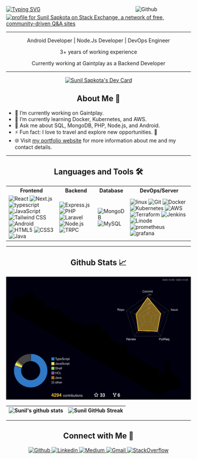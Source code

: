 

<div >
<img style="margin-bottom:5px" width="30%" align="right" alt="Github" src="https://raw.githubusercontent.com/onimur/.github/master/.resources/git-header.svg" />

  <a align="left" href="https://git.io/typing-svg">
    <img src="https://readme-typing-svg.herokuapp.com/?size=32&duration=3000&color=f06667&lines=Welcome+to+my+Github;" alt="Typing SVG" />
  </a>
  <br/>
<!-- <h2 align="center"> Hi there! I'm Sunil Sapkota 👋</h2> -->
<a href="https://stackoverflow.com/users/8008979/sunil-sapkota"><img src="https://stackexchange.com/users/flair/10894519.png?theme=dark" width="208" height="58" alt=" profile for Sunil Sapkota on Stack Exchange, a network of free, community-driven Q&amp;A sites" title="profile for Sunil Sapkota on Stack Exchange, a network of free, community-driven Q&amp;A sites" /></a>

</div>





---

<div align="center">
  
  <p>Android Developer | Node.Js Developer | DevOps Engineer</p>
  <p>3+ years of working experience</p>
  <p>Currently working at Gaintplay as a Backend Developer</p>
</div>

---

<div align="center">
  <a href="https://app.daily.dev/sunil-9">
    <img src="https://api.daily.dev/devcards/426421ecec8c4819927d5698b72edced.png?r=ch7" width="25%" alt="Sunil Sapkota's Dev Card" />
  </a>
</div>

<h2 align="center">About Me 🌟</h2>

- 🔭 I’m currently working on Gaintplay.
- 🌱 I’m currently learning Docker, Kubernetes, and AWS.
- 💬 Ask me about SQL, MongoDB, PHP, Node.js, and Android.
- ⚡ Fun fact: I love to travel and explore new opportunities. 🛫
- 🌐 Visit [my portfolio website](https://sapkotasunil.com.np) for more information about me and my contact details.

---
<h2 align="center">Languages and Tools 🛠️</h2>

<div align="center">
  <table>
    <tr>
      <th>Frontend</th>
      <th>Backend</th>
      <th>Database</th>
      <th>DevOps/Server</th>
    </tr>
    <tr>
      <td>
        <img src="https://img.shields.io/badge/react-%2320232a.svg?style=for-the-badge&logo=react&logoColor=%2361DAFB" alt="React" />
        <img src="https://img.shields.io/badge/next.js-%23000000.svg?style=for-the-badge&logo=next.js&logoColor=white" alt="Next.js" />
        <img src="https://img.shields.io/badge/typescript-%232f74c0.svg?style=for-the-badge&logo=typescript&logoColor=white" alt="typescript" />
        <img src="https://img.shields.io/badge/javascript-%23323330.svg?style=for-the-badge&logo=javascript&logoColor=%23F7DF1E" alt="JavaScript" />
        <img src="https://img.shields.io/badge/tailwindcss-%2338B2AC.svg?style=for-the-badge&logo=tailwind-css&logoColor=white" alt="Tailwind CSS" />
         <img src="https://img.shields.io/badge/android-gray.svg?style=for-the-badge&logo=android&logoColor=3ddc84" alt="Android" />
        <img src="https://img.shields.io/badge/html-%23E34F26.svg?style=for-the-badge&logo=html5&logoColor=white" alt="HTML5" />
        <img src="https://img.shields.io/badge/css-%232862e9.svg?style=for-the-badge&logo=css3&logoColor=white" alt="CSS3" />
        <img src="https://img.shields.io/badge/java-%23ED8B00.svg?style=for-the-badge&logo=java&logoColor=white" alt="Java" />
      </td>
      <td>
        <img src="https://img.shields.io/badge/express.js-%23404d59.svg?style=for-the-badge&logo=express&logoColor=%2361DAFB" alt="Express.js" />
        <img src="https://img.shields.io/badge/php-%23777BB4.svg?style=for-the-badge&logo=php&logoColor=white" alt="PHP" />
        <img src="https://img.shields.io/badge/laravel-%23f72d1f.svg?style=for-the-badge&logo=laravel&logoColor=white" alt="Laravel" />
        <img src="https://img.shields.io/badge/node.js-6DA55F?style=for-the-badge&logo=node.js&logoColor=white" alt="Node.js" />
        <img src="https://img.shields.io/badge/trpc-%23317fba.svg?style=for-the-badge&logo=TRPC&logoColor=white" alt="TRPC" />
      </td>
      <td>
        <img src="https://img.shields.io/badge/mongodb-%234ea94b.svg?style=for-the-badge&logo=mongodb&logoColor=white" alt="MongoDB" />
        <img src="https://img.shields.io/badge/mysql-%2300f.svg?style=for-the-badge&logo=mysql&logoColor=white" alt="MySQL" />
      </td>
      <td>
        <img src="https://img.shields.io/badge/linux-%23000.svg?style=for-the-badge&logo=linux&logoColor=white" alt="linux" />
        <img src="https://img.shields.io/badge/git-%23F05033.svg?style=for-the-badge&logo=git&logoColor=white" alt="Git" />
        <img src="https://img.shields.io/badge/docker-%232496ED.svg?style=for-the-badge&logo=docker&logoColor=white" alt="Docker" />
        <img src="https://img.shields.io/badge/kubernetes-%23326CE5.svg?style=for-the-badge&logo=kubernetes&logoColor=white" alt="Kubernetes" />
        <img src="https://img.shields.io/badge/aws-%23FF9900.svg?style=for-the-badge&logo=amazon-aws&logoColor=white" alt="AWS" />
        <img src="https://img.shields.io/badge/terraform-%23623CE4.svg?style=for-the-badge&logo=terraform&logoColor=white" alt="Terraform" />
        <img src="https://img.shields.io/badge/jenkins-%23D24939.svg?style=for-the-badge&logo=jenkins&logoColor=white" alt="Jenkins" />
        <img src="https://img.shields.io/badge/linode-%23009bde.svg?style=for-the-badge&logo=linode&logoColor=white" alt="Linode" />
        <img src="https://img.shields.io/badge/prometheus-%23df4f2b.svg?style=for-the-badge&logo=prometheus&logoColor=white" alt="prometheus" />
        <img src="https://img.shields.io/badge/grafana-%23ee9b26.svg?style=for-the-badge&logo=grafana&logoColor=white" alt="grafana" />
      </td>
    </tr>
  </table>
</div>


---
<!-- <h2> Github Stats <img src = "https://media.giphy.com/media/du3J3cXyzhj75IOgvA/giphy.gif" width = 32px> </h2> -->
<h2 align="center">Github Stats 📈</h2>

![Sunil's GitHub Activity Graph](/profile-3d-contrib/profile-night-rainbow.svg)

<div align="center">
  
| ![Sunil's github stats](https://github-readme-stats.vercel.app/api?username=sunil-9&show_icons=true&theme=radical&count_private=true) |          ![Sunil GitHub Streak](https://github-readme-streak-stats.herokuapp.com/?user=sunil-9&theme=radical)                                                                                                     |
| ------------------------------------------------------------------------------------------------------------------ | --------------------------------------------------------------------------------------------------------------------------------------------------------------------------------------------------------------- |

  
</div>

---

<h2 align="center">Connect with Me 🤝</h2>

<div align="center">
  <a href="https://github.com/sunil-9">
    <img src="https://img.shields.io/badge/-sunil-000?style=flat-square&logo=Github&logoColor=white&link=https://github.com/sunil-9" alt="Github" />
  </a>
  <a href="https://www.linkedin.com/in/sunilsapkota09/">
    <img src="https://img.shields.io/badge/-sunil-blue?style=flat-square&logo=Linkedin&logoColor=white&link=https://www.linkedin.com/in/sunil-sapkota-9a7b6b1b6/" alt="Linkedin" />
  </a>
  <a href="https://sunil-9.medium.com/">
    <img src="https://img.shields.io/badge/-Medium-black?style=flat-square&logo=medium&logoColor=white&link=https://sunil-9.medium.com/" alt="Medium" />
  </a>
  <a href="mailto:sunilsapkota9@gmail.com">
    <img src="https://img.shields.io/badge/-Gmail-red?style=flat-square&logo=Gmail&logoColor=white" alt="Gmail" />
  </a>
  <a href="https://stackoverflow.com/users/8008979/sunil-sapkota">
    <img src="https://img.shields.io/badge/-StackOverflow-black?style=flat-square&logo=stackoverflow&logoColor=orange" alt="StackOverflow" />
  </a>
</div>

